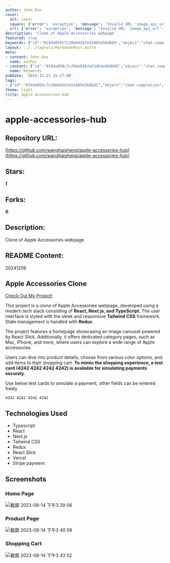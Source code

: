 ```yaml
---
author: John Doe
cover:
  alt: cover
  square: {'error': 'exception', 'message': "Invalid URL 'image_api_url': No scheme supplied. Perhaps you meant https://image_api_url?"}
  url: {'error': 'exception', 'message': "Invalid URL 'image_api_url': No scheme supplied. Perhaps you meant https://image_api_url?"}
description: 'Clone of Apple Accessories webpage'
featured: true
keywords: {"id":"0193e859c7c29eb92b7e534b5e56db85","object":"chat.completion","created":1734770018,"model":"Qwen/Qwen2.5-7B-Instruct","choices":[{"index":0,"message":{"role":"assistant","content":"### Keywords\n- Apple Accessories\n- Clone\n- Webpage\n- React\n- Next.js\n- TypeScript\n- Tailwind CSS\n- Redux\n- React Slick\n- Vercel\n- Stripe\n- Shopping Cart\n- Product Details\n- Payment Simulation\n- Test Cards\n\n### Tags\n- Technology Stack\n- User Interface\n- State Management\n- Carousel\n- Category Pages\n- Product Exploration\n- Secure Payment Simulation\n- Modern Web Development\n- Responsive Design\n- Project Showcase"},"finish_reason":"stop"}],"usage":{"prompt_tokens":562,"completion_tokens":104,"total_tokens":666},"system_fingerprint":""}
layout: ../../layouts/MarkdownPost.astro
meta:
- content: John Doe
  name: author
- content: {"id":"0193e859c7c29eb92b7e534b5e56db85","object":"chat.completion","created":1734770018,"model":"Qwen/Qwen2.5-7B-Instruct","choices":[{"index":0,"message":{"role":"assistant","content":"### Keywords\n- Apple Accessories\n- Clone\n- Webpage\n- React\n- Next.js\n- TypeScript\n- Tailwind CSS\n- Redux\n- React Slick\n- Vercel\n- Stripe\n- Shopping Cart\n- Product Details\n- Payment Simulation\n- Test Cards\n\n### Tags\n- Technology Stack\n- User Interface\n- State Management\n- Carousel\n- Category Pages\n- Product Exploration\n- Secure Payment Simulation\n- Modern Web Development\n- Responsive Design\n- Project Showcase"},"finish_reason":"stop"}],"usage":{"prompt_tokens":562,"completion_tokens":104,"total_tokens":666},"system_fingerprint":""}
  name: keywords
pubDate: '2024-12-21 15:27:08'
tags:
- {"id":"0193e859c7c29eb92b7e534b5e56db85","object":"chat.completion","created":1734770018,"model":"Qwen/Qwen2.5-7B-Instruct","choices":[{"index":0,"message":{"role":"assistant","content":"### Keywords\n- Apple Accessories\n- Clone\n- Webpage\n- React\n- Next.js\n- TypeScript\n- Tailwind CSS\n- Redux\n- React Slick\n- Vercel\n- Stripe\n- Shopping Cart\n- Product Details\n- Payment Simulation\n- Test Cards\n\n### Tags\n- Technology Stack\n- User Interface\n- State Management\n- Carousel\n- Category Pages\n- Product Exploration\n- Secure Payment Simulation\n- Modern Web Development\n- Responsive Design\n- Project Showcase"},"finish_reason":"stop"}],"usage":{"prompt_tokens":562,"completion_tokens":104,"total_tokens":666},"system_fingerprint":""}
theme: light
title: apple-accessories-hub
---
```


# apple-accessories-hub

## Repository URL: 
[https://github.com/wanghaisheng/apple-accessories-hub](https://github.com/wanghaisheng/apple-accessories-hub)

## Stars: 
**1**

## Forks: 
**0**

## Description: 
Clone of Apple Accessories webpage

## README Content: 
20241206
## Apple Accessories Clone

<a href="https://apple-accessories.vercel.app/">Check Out My Project!</a> 

This project is a clone of Apple Accessories webpage, developed using a modern tech stack consisting of **React, Next.js, and TypeScript**. The user interface is styled with the sleek and responsive **Tailwind CSS** framework. State management is handled with **Redux**.

The project features a homepage showcasing an image carousel powered by React Slick. Additionally, it offers dedicated category pages, such as Mac, iPhone, and more, where users can explore a wide range of Apple accessories.

Users can dive into product details, choose from various color options, and add items to their shopping cart. **To mimic the shopping experience, a test card (4242 4242 4242 4242) is available for simulating payments securely.**

Use below test cards to simulate a payment, other fields can be entered freely

```
4242 4242 4242 4242
```

## Technologies Used

- Typescript
- React
- Next.js
- Tailwind CSS
- Redux
- React Slick
- Vercel
- Stripe payment


## Screenshots

### Home Page

![截圖 2023-08-14 下午3 39 08](https://github.com/ooospooky/apple-accessories/assets/80499340/1cb1d86c-3758-4b62-b86d-438190235bff)

### Product Page

![截圖 2023-08-14 下午3 40 59](https://github.com/ooospooky/apple-accessories/assets/80499340/d82024cd-a496-4ccc-9019-a2ced8967952)

### Shopping Cart

![截圖 2023-08-14 下午3 43 52](https://github.com/ooospooky/apple-accessories/assets/80499340/574ae4ac-dafe-4266-8840-1ef8b92c274f)

